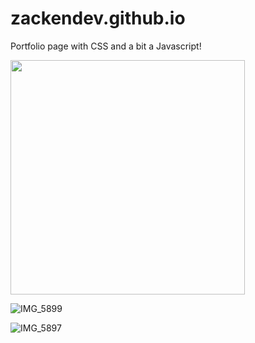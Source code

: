 
# zackendev.github.io

Portfolio page with CSS and a bit a Javascript!

<img src="https://user-images.githubusercontent.com/81745636/118314839-51b83e80-b512-11eb-848f-a0445f4ae96f.png" width="375">

![IMG_5899](https://user-images.githubusercontent.com/81745636/118314853-554bc580-b512-11eb-9a75-89e99f1e624b.png)

![IMG_5897](https://user-images.githubusercontent.com/81745636/118314854-58df4c80-b512-11eb-9114-7f24a720a7fc.png)
